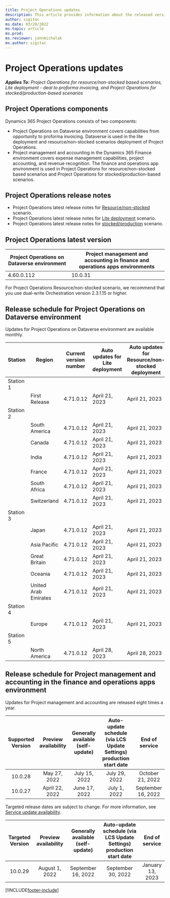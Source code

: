 ```yaml
---
title: Project Operations updates
description: This article provides information about the released versions of Dynamics 365 Project Operations.
author: sigitac
ms.date: 03/28/2022
ms.topic: article
ms.prod:
ms.reviewer: johnmichalak
ms.author: sigitac
---
```


# Project Operations updates

_**Applies To:** Project Operations for resource/non-stocked based scenarios, Lite deployment - deal to proforma invoicing, and Project Operations for stocked/production-based scenarios_



## Project Operations components

Dynamics 365 Project Operations consists of two components:

- Project Operations on Dataverse environment covers capabilities from opportunity to proforma invoicing. Dataverse is used in the lite deployment and resource/non-stocked scenarios deployment of Project Operations.
- Project management and accounting in the Dynamics 365 Finance environment covers expense management capabilities, project accounting, and revenue recognition. The finance and operations app environment is used in Project Operations for resource/non-stocked based scenarios and Project Operations for stocked/production-based scenarios.

## Project Operations release notes
- Project Operations latest release notes for [Resource/non-stocked](whats-new-feb-2023-resource-based.md) scenario.
- Project Operations latest release notes for [Lite deployment](../pro/whats-new/whats-new-feb-2023-lite.md) scenario.
- Project Operations latest release notes for [stocked/production](../prod-pma/whats-new/whats-new-feb-2023-stocked.md) scenario.

## Project Operations latest version

| Project Operations on Dataverse environment | Project management and accounting in finance and operations apps environments | 
| --- | --- |
| 4.60.0.112 | 10.0.31 |

For Project Operations Resource/non-stocked scenario, we recommend that you use dual-write Orchestration version 2.3.1.15 or higher.

## Release schedule for Project Operations on Dataverse environment

Updates for Project Operations on Dataverse environment are available monthly. 

| Station | Region | Current version number | Auto updates for Lite deployment | Auto updates for Resource/non-stocked deployment | Next version number | Next version generally available |
|-----------|-----------------------|-----------------|--------------------|---------------------|---------------------|---------------------|
| Station 1 |   &nbsp;              |    &nbsp;       | &nbsp;             |      &nbsp;         |      &nbsp;         |      &nbsp;         |
|   &nbsp;  | First Release         |  4.71.0.12      | April 21, 2023     | April 21, 2023      | TBD                 | May 12, 2023         |
| Station 2 |   &nbsp;              |    &nbsp;       | &nbsp;             |      &nbsp;         |      &nbsp;         |      &nbsp;         |
|   &nbsp;  | South America         |  4.71.0.12      | April 21, 2023     | April 21, 2023      | TBD                 | May 12, 2023        |
|   &nbsp;  | Canada                |  4.71.0.12      | April 21, 2023     | April 21, 2023      | TBD                 | May 12, 2023        |
|   &nbsp;  | India                 |  4.71.0.12      | April 21, 2023     | April 21, 2023      | TBD                 | May 12, 2023        |
|   &nbsp;  | France                |  4.71.0.12      | April 21, 2023     | April 21, 2023      | TBD                 | May 12, 2023        |
|   &nbsp;  | South Africa          |  4.71.0.12      | April 21, 2023     | April 21, 2023      | TBD                 | May 12, 2023        |
|   &nbsp;  | Switzerland           |  4.71.0.12      | April 21, 2023     | April 21, 2023      | TBD                 | May 12, 2023        |
| Station 3 |      &nbsp;           |     &nbsp;      |     &nbsp;         |      &nbsp;         |      &nbsp;         |      &nbsp;         |
|   &nbsp;  | Japan                 |  4.71.0.12      | April 21, 2023     | April 21, 2023      | TBD                 | May 19, 2023        |
|   &nbsp;  | Asia Pacific          |  4.71.0.12      | April 21, 2023     | April 21, 2023      | TBD                 | May 19, 2023        |
|   &nbsp;  | Great Britain         |  4.71.0.12      | April 21, 2023     | April 21, 2023      | TBD                 | May 19, 2023        |
|   &nbsp;  | Oceania               |  4.71.0.12      | April 21, 2023     | April 21, 2023      | TBD                 | May 19, 2023        |
|   &nbsp;  | United Arab Emirates  |  4.71.0.12      | April 21, 2023     | April 21, 2023      | TBD                 | May 19, 2023        |
| Station 4 |     &nbsp;            |     &nbsp;      |     &nbsp;         |      &nbsp;         |      &nbsp;         |      &nbsp;         |
|   &nbsp;  | Europe                |  4.71.0.12      | April 21, 2023     | April 21, 2023      | TBD                 | May 26, 2023        |
| Station 5 |     &nbsp;            |     &nbsp;      |     &nbsp;         |      &nbsp;         |      &nbsp;         |      &nbsp;         |
|   &nbsp;  | North America         |  4.71.0.12      | April 28, 2023     | April 28, 2023      | TBD                 | June 2, 2023        |

## Release schedule for Project management and accounting in the finance and operations apps environment

Updates for Project management and accounting are released eight times a year.

|Supported Version| Preview availability | Generally available (self-update) | Auto-update schedule (via LCS Update Settings) production start date |   End of service   |
|:---------------:|:---------------------------:|:---------------------------------:|:--------------------------------------------------------------------:|:------------------:|
|     10.0.28     |      May 27, 2022           |        July 15, 2022              |                          July 29, 2022                               | October 21, 2022   |
|     10.0.27     |      April 22, 2022         |        June 17, 2022              |                          July 1, 2022                                | September 16, 2022 |

Targeted release dates are subject to change. For more information, see [Service update availability](/dynamics365/fin-ops-core/fin-ops/get-started/public-preview-releases?toc=%2fdynamics365%2ffinance%2ftoc.json).

|Targeted Version | Preview availability | Generally available (self-update) | Auto-update schedule (via LCS Update Settings) production start date |   End of service   |
|:---------------:|:---------------------------:|:---------------------------------:|:--------------------------------------------------------------------:|:------------------:|
|     10.0.29     |      August 1, 2022         |       September 16, 2022          |                        September 30, 2022                            | January 13, 2023   |

[!INCLUDE[footer-include](../includes/footer-banner.md)]
